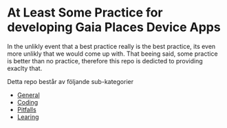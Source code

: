 # At Least Some Practice for developing Gaia Places Device Apps

In the unlikly event that a best practice really is the best practice, its even more unlikly that we would come up with. That beeing said, some practice is better than no practice, therefore this repo is dedicted to providing exaclty that.

Detta repo består av följande sub-kategorier

* [General](https://gist.github.com/PurpleBooth/b24679402957c63ec426) 
* [Coding](https://gist.github.com/PurpleBooth/b24679402957c63ec426)
* [Pitfalls](https://gist.github.com/PurpleBooth/b24679402957c63ec426)
* [Learing](https://gist.github.com/PurpleBooth/b24679402957c63ec426) 

